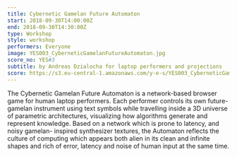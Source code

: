 ```yaml
---
title: Cybernetic Gamelan Future Automaton
start: 2018-09-30T14:00:00Z
end: 2018-09-30T14:30:00Z
type: Workshop
style: workshop
performers: Everyone
image: YES003_CyberneticGamelanFutureAutomaton.jpg
score_no: YES#3
subtitle: by Andreas Dzialocha for laptop performers and projections
score: https://s3.eu-central-1.amazonaws.com/y-e-s/YES003_CyberneticGamelanFutureAutomaton.zip
---
```

The Cybernetic Gamelan Future Automaton is a network-based browser game for human laptop performers. Each performer controls its own future-gamelan instrument using text symbols while travelling inside a 3D universe of parametric architectures, visualizing how algorithms generate and represent knowledge. Based on a network which is prone to latency, and noisy gamelan- inspired synthesizer textures, the Automaton reflects the culture of computing which appears both alien in its clean and infinite shapes and rich of error, latency and noise of human input at the same time.
